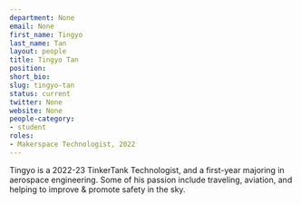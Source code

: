 ```yaml
---
department: None
email: None
first_name: Tingyo
last_name: Tan
layout: people
title: Tingyo Tan
position:
short_bio:
slug: tingyo-tan 
status: current
twitter: None
website: None
people-category:
- student
roles:
- Makerspace Technologist, 2022
---
```

Tingyo is a 2022-23 TinkerTank Technologist, and a first-year majoring in aerospace engineering. Some of his passion include traveling, aviation, and helping to improve & promote safety in the sky.